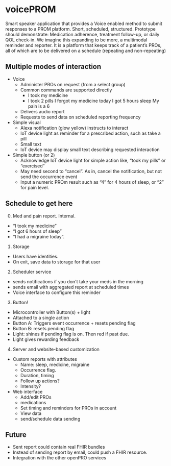 # voicePROM
Smart speaker application that provides a Voice enabled method to submit responses to a PROM platform. Short, scheduled, structured. Prototype should demonstrate: Medication adherence, treatment follow-up, or daily QOL check-in. We imagine this expanding to be more, a multimodal reminder and reporter. It is a platform that keeps track of a patient’s PROs, all of which are to be delivered on a schedule (repeating and non-repeating)

## Multiple modes of interaction
- Voice
  - Administer PROs on request (from a select group)
  - Common commands are supported directly
     - I took my medicine
     - I took 2 pills
     I forgot my medicine today
     I got 5 hours sleep
     My pain is a 6
  - Delivers audio report
  - Requests to send data on scheduled reporting frequency
- Simple visual
  - Alexa notification (glow yellow) instructs to interact
  - IoT device light as reminder for a prescribed action, such as take a pill
  - Small text
  - IoT device may display small text describing requested interaction
- Simple button (or 2)
  - Acknowledge IoT device light for simple action like, “took my pills” or “exercised”
  - May need second to “cancel”. As in, cancel the notification, but not send the occurrence event
  - Input a numeric PROm result such as “4” for 4 hours of sleep, or “2” for pain level.

## Schedule to get here
0. Med and pain report. Internal.
  - “I took my medicine”
  - “I got 6 hours of sleep”
  - “I had a migraine today”.
1. Storage
  - Users have identities. 
  - On exit, save data to storage for that user
2. Scheduler service
  - sends notifications if you don't take your meds in the morning
  - sends email with aggregated report at scheduled times
  - Voice interface to configure this reminder
3. Button!
  - Microcontroller with Button(s) + light
  - Attached to a single action
  - Button A: Triggers event occurrence + resets pending flag
  - Button B: resets pending flag
  - Light: shines if pending flag is on. Then red if past due.
  - Light gives rewarding feedback
4. Server and website-based customization
  - Custom reports with attributes
    - Name: sleep, medicine, migraine
    - Occurrence flag.
    - Duration, timing
    - Follow up actions?
    - Intensity? 
  - Web interface
    - Add/edit PROs
    - medications
    - Set timing and reminders for PROs in account
    - View data
    - send/schedule data sending

## Future
- Sent report could contain real FHIR bundles
- Instead of sending report by email, could push a FHIR resource.
- Integration with the other openPRO services